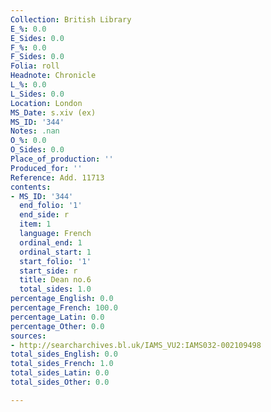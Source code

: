 ```yaml
---
Collection: British Library
E_%: 0.0
E_Sides: 0.0
F_%: 0.0
F_Sides: 0.0
Folia: roll
Headnote: Chronicle
L_%: 0.0
L_Sides: 0.0
Location: London
MS_Date: s.xiv (ex)
MS_ID: '344'
Notes: .nan
O_%: 0.0
O_Sides: 0.0
Place_of_production: ''
Produced_for: ''
Reference: Add. 11713
contents:
- MS_ID: '344'
  end_folio: '1'
  end_side: r
  item: 1
  language: French
  ordinal_end: 1
  ordinal_start: 1
  start_folio: '1'
  start_side: r
  title: Dean no.6
  total_sides: 1.0
percentage_English: 0.0
percentage_French: 100.0
percentage_Latin: 0.0
percentage_Other: 0.0
sources:
- http://searcharchives.bl.uk/IAMS_VU2:IAMS032-002109498
total_sides_English: 0.0
total_sides_French: 1.0
total_sides_Latin: 0.0
total_sides_Other: 0.0

---
```

